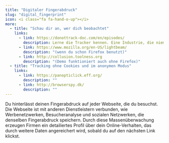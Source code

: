 ```yaml
---
title: "Digitaler Fingerabdruck"
slug: "digital_fingerprint"
icon: <i class="fa fa-hand-o-up"></i>
more:
  - title: "Schau dir an, wer dich beobachtet"
    links:
      - link: https://donottrack-doc.com/en/episodes/
        description: Lerne die Tracker kennen. Eine Industrie, die niemand sieht, kontrolliert oder hinterfragt.
      - link: https://www.mozilla.org/en-US/lightbeam/
        description: "(wenn du schon Firefox benutzt)"
      - link: http://collusion.toolness.org
        description: "(Demo funktioniert auch ohne Firefox)"
  - title: "Tracking ohne Cookies und im anonymen Modus"
    links:
      - link: https://panopticlick.eff.org/
        description: ""
      - link: http://browserspy.dk/
        description: ""
---
```


Du hinterlässt deinen Fingerabdruck auf jeder Webseite, die du besuchst. Die Webseite ist mit anderen Dienstleistern verbunden, wie Werbenetzwerken, Besucheranalyse und sozialen Netzwerken, die denselben Fingerabdruck speichern. Durch diese Massenüberwachung erzeugen Firmen ein detailiertes Profil über dein Online-Verhalten, das durch weitere Daten angereichert wird, sobald du auf den nächsten Link klickst.
